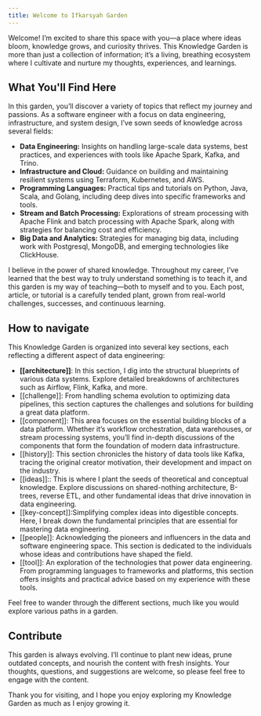 ```yaml
---
title: Welcome to Ifkarsyah Garden
---
```


Welcome! I’m excited to share this space with you—a place where ideas bloom, knowledge grows, and curiosity thrives. This Knowledge Garden is more than just a collection of information; it’s a living, breathing ecosystem where I cultivate and nurture my thoughts, experiences, and learnings.
## What You'll Find Here

In this garden, you’ll discover a variety of topics that reflect my journey and passions. As a software engineer with a focus on data engineering, infrastructure, and system design, I’ve sown seeds of knowledge across several fields:
- **Data Engineering:** Insights on handling large-scale data systems, best practices, and experiences with tools like Apache Spark, Kafka, and Trino.
- **Infrastructure and Cloud:** Guidance on building and maintaining resilient systems using Terraform, Kubernetes, and AWS.
- **Programming Languages:** Practical tips and tutorials on Python, Java, Scala, and Golang, including deep dives into specific frameworks and tools.
- **Stream and Batch Processing:** Explorations of stream processing with Apache Flink and batch processing with Apache Spark, along with strategies for balancing cost and efficiency.
- **Big Data and Analytics:** Strategies for managing big data, including work with Postgresql, MongoDB, and emerging technologies like ClickHouse.

I believe in the power of shared knowledge. Throughout my career, I’ve learned that the best way to truly understand something is to teach it, and this garden is my way of teaching—both to myself and to you. Each post, article, or tutorial is a carefully tended plant, grown from real-world challenges, successes, and continuous learning.

## How to navigate

This Knowledge Garden is organized into several key sections, each reflecting a different aspect of data engineering:
- **[[architecture]]**: In this section, I dig into the structural blueprints of various data systems. Explore detailed breakdowns of architectures such as Airflow, Flink, Kafka, and more.
- [[challenge]]: From handling schema evolution to optimizing data pipelines, this section captures the challenges and solutions for building a great data platform.
- [[component]]: This area focuses on the essential building blocks of a data platform. Whether it’s workflow orchestration, data warehouses, or stream processing systems, you’ll find in-depth discussions of the components that form the foundation of modern data infrastructure.
- [[history]]: This section chronicles the history of data tools like Kafka, tracing the original creator motivation, their development and impact on the industry.
- [[ideas]]:: This is where I plant the seeds of theoretical and conceptual knowledge. Explore discussions on shared-nothing architecture, B-trees, reverse ETL, and other fundamental ideas that drive innovation in data engineering.
- [[key-concept]]:Simplifying complex ideas into digestible concepts. Here, I break down the fundamental principles that are essential for mastering data engineering.
- [[people]]: Acknowledging the pioneers and influencers in the data and software engineering space. This section is dedicated to the individuals whose ideas and contributions have shaped the field.
- [[tool]]: An exploration of the technologies that power data engineering. From programming languages to frameworks and platforms, this section offers insights and practical advice based on my experience with these tools.

Feel free to wander through the different sections, much like you would explore various paths in a garden.

## Contribute

This garden is always evolving. I’ll continue to plant new ideas, prune outdated concepts, and nourish the content with fresh insights. Your thoughts, questions, and suggestions are welcome, so please feel free to engage with the content.

Thank you for visiting, and I hope you enjoy exploring my Knowledge Garden as much as I enjoy growing it.